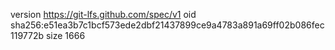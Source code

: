 version https://git-lfs.github.com/spec/v1
oid sha256:e51ea3b7c1bcf573ede2dbf21437899ce9a4783a891a69ff02b086fec119772b
size 1666
